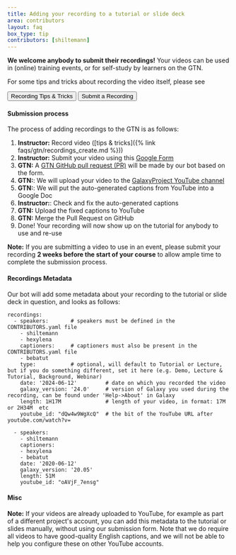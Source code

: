 ```yaml
---
title: Adding your recording to a tutorial or slide deck
area: contributors
layout: faq
box_type: tip
contributors: [shiltemann]
---
```


**We welcome anybody to submit their recordings!** Your videos can be used in (online) training events, or for self-study by learners on the GTN.

For some tips and tricks about recording the video itself, please see

<a href="{% link faqs/gtn/recordings_create.md %}"><button type="button" class="btn btn-info">Recording Tips & Tricks</button></a> <a href="https://forms.gle/qNG8FkTN1yRZPNZY6"><button type="button" class="btn btn-info">Submit a Recording</button></a>


#### Submission process

The process of adding recordings to the GTN is as follows:

1. **Instructor:** Record video ([tips & tricks]({% link faqs/gtn/recordings_create.md %}))
2. **Instructor:** Submit your video using this [Google Form](https://forms.gle/qNG8FkTN1yRZPNZY6)
3. **GTN:** A [GTN GitHub pull request (PR)](https://github.com/galaxyproject/training-material/pulls) will be made by our bot based on the form.
4. **GTN:**: We will upload your video to the [GalaxyProject YouTube channel](https://www.youtube.com/c/galaxyproject)
5. **GTN:**: We will put the auto-generated captions from YouTube into a Google Doc
6. **Instructor:**: Check and fix the auto-generated captions
7. **GTN:** Upload the fixed captions to YouTube
8. **GTN:** Merge the Pull Request on GitHub
9. Done! Your recording will now show up on the tutorial for anybody to use and re-use


**Note:** If you are submitting a video to use in an event, please submit your recording **2 weeks before the start of your course** to allow ample time to complete the submission process.

#### Recordings Metadata

Our bot will add some metadata about your recording to the tutorial or slide deck in question, and looks as follows:

```
recordings:
  - speakers:       # speakers must be defined in the CONTRIBUTORS.yaml file
    - shiltemann
    - hexylena
    captioners:     # captioners must also be present in the CONTRIBUTORS.yaml file
    - bebatut
    type:           # optional, will default to Tutorial or Lecture, but if you do something different, set it here (e.g. Demo, Lecture & Tutorial, Background, Webinar)
    date: '2024-06-12'         # date on which you recorded the video
    galaxy_version: '24.0'     # version of Galaxy you used during the recording, can be found under 'Help->About' in Galaxy
    length: 1H17M              # length of your video, in format: 17M or 2H34M  etc
    youtube_id: "dQw4w9WgXcQ"  # the bit of the YouTube URL after youtube.com/watch?v=

  - speakers:
    - shiltemann
    captioners:
    - hexylena
    - bebatut
    date: '2020-06-12'
    galaxy_version: '20.05'
    length: 51M
    youtube_id: "oAVjF_7ensg"

```

#### Misc

**Note:** If your videos are already uploaded to YouTube, for example as part of a different project's account, you can add this metadata to the tutorial or slides manually, without using our submission form.
Note that we do require all videos to have good-quality English captions, and we will not be able to help you configure these on other YouTube accounts.
